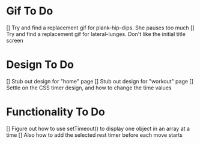 # Gif To Do

[] Try and find a replacement gif for plank-hip-dips. She pauses too much
[] Try and find a replacement gif for lateral-lunges. Don't like the initial title screen

# Design To Do

[] Stub out design for "home" page 
[] Stub out design for "workout" page
[] Settle on the CSS timer design, and how to change the time values

# Functionality To Do

[] Figure out how to use setTimeout() to display one object in an array at a time
[] Also how to add the selected rest timer before each move starts
